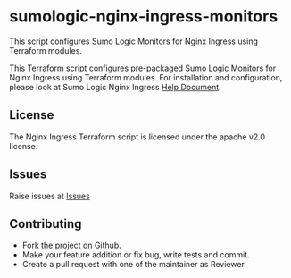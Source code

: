 # sumologic-nginx-ingress-monitors

This script configures Sumo Logic Monitors for Nginx Ingress using Terraform modules.

This Terraform script configures pre-packaged Sumo Logic Monitors for Nginx Ingress using Terraform modules.
For installation and configuration, please look at Sumo Logic Nginx Ingress [Help Document](https://help.sumologic.com/07Sumo-Logic-Apps/24Web_Servers/Nginx_Ingress_ULM).
## License

The Nginx Ingress Terraform script is licensed under the apache v2.0 license.

## Issues

Raise issues at [Issues](https://github.com/SumoLogic/terraform-sumologic-sumo-logic-monitor/issues)

## Contributing

* Fork the project on [Github](https://github.com/SumoLogic/terraform-sumologic-sumo-logic-monitor).
* Make your feature addition or fix bug, write tests and commit.
* Create a pull request with one of the maintainer as Reviewer.
